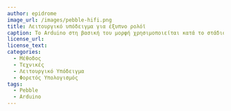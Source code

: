 ```yaml
---
author: epidrome
image_url: /images/pebble-hifi.png
title: Λειτουργικό υπόδειγμα για έξυπνο ρολόϊ 
caption: Το Arduino στη βασική του μορφή χρησιμοποιείται κατά το στάδιο της ανάπτυξης λειτουργικών υποδειγμάτων υψηλής πιστότητας για νέα συστήματα διάδρασης, όπως το έξυπνο ρολόϊ pebble, αφού επιτρέπει τον γρήγορο έλεγχο, ενώ διευκολύνει και τη μετάβαση στην παραγωγή, καθώς το κύκλωμά του είναι ελεύθερα διαθέσιμο για χρήση και μετατροπή.
license_url:
license_text:
categories:
  - Μέθοδος
  - Τεχνικές
  - Λειτουργικό Υπόδειγμα 
  - Φορετός Υπολογισμός
tags:
  - Pebble
  - Arduino
---
```

